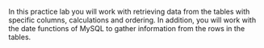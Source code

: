 In this practice lab you will work with retrieving data from the tables with specific columns, calculations and ordering. In addition, you will work with the date functions of MySQL to gather information from the rows in the tables.

